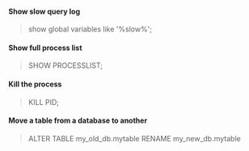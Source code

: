 #### Show slow query log
>show global variables like '%slow%';

#### Show full process list
>SHOW PROCESSLIST;

#### Kill the process
> KILL PID;

#### Move a table from a database to another
> ALTER TABLE my_old_db.mytable RENAME my_new_db.mytable
